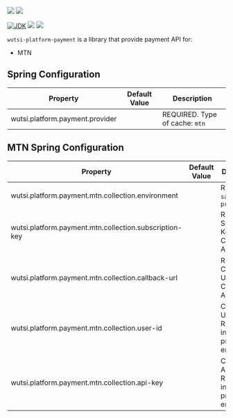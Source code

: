 [![](https://github.com/wutsi/wutsi-platform-payment/actions/workflows/master.yml/badge.svg)](https://github.com/wutsi/wutsi-platform-payment/actions/workflows/master.yml)
[![](https://github.com/wutsi/wutsi-platform-payment/actions/workflows/pull_requesst.yml/badge.svg)](https://github.com/wutsi/wutsi-platform-payment/actions/workflows/pull_request.yml)

[![JDK](https://img.shields.io/badge/jdk-11-brightgreen.svg)](https://jdk.java.net/11/)
[![](https://img.shields.io/badge/maven-3.6-brightgreen.svg)](https://maven.apache.org/download.cgi)
![](https://img.shields.io/badge/language-kotlin-blue.svg)

`wutsi-platform-payment` is a library that provide payment API for:
- MTN

## Spring Configuration
| Property | Default Value | Description |
|----------|---------------|-------------|
| wutsi.platform.payment.provider |  | REQUIRED. Type of cache: `mtn` |

## MTN Spring Configuration
| Property | Default Value | Description |
|----------|---------------|-------------|
| wutsi.platform.payment.mtn.collection.environment |  | REQUIRED. `sandbox` or `production` |
| wutsi.platform.payment.mtn.collection.subscription-key |  | REQUIRED. Subscription Key of the Collection API |
| wutsi.platform.payment.mtn.collection.callback-url |  | REQUIRED. Callback URL of the Collection API |
| wutsi.platform.payment.mtn.collection.user-id |  | Collection User ID. REQUIRED in production environment |
| wutsi.platform.payment.mtn.collection.api-key |  | Collection API Key. REDIURED in production environment |

